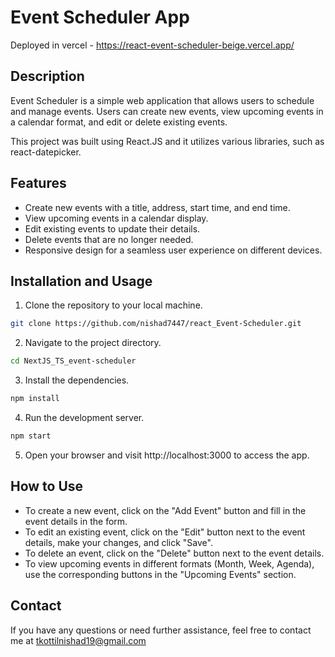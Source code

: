 # Event Scheduler App

Deployed in vercel - https://react-event-scheduler-beige.vercel.app/

## Description

Event Scheduler is a simple web application that allows users to schedule and manage events. Users can create new events, view upcoming events in a calendar format, and edit or delete existing events.

This project was built using React.JS and it utilizes various libraries, such as react-datepicker.

## Features

- Create new events with a title, address, start time, and end time.
- View upcoming events in a calendar display.
- Edit existing events to update their details.
- Delete events that are no longer needed.
- Responsive design for a seamless user experience on different devices.

## Installation and Usage

1. Clone the repository to your local machine.

```bash
git clone https://github.com/nishad7447/react_Event-Scheduler.git
```

2. Navigate to the project directory.

```bash
cd NextJS_TS_event-scheduler
```

3. Install the dependencies.

```bash
npm install
```

4. Run the development server.

```bash
npm start
```

5. Open your browser and visit http://localhost:3000 to access the app.

## How to Use

- To create a new event, click on the "Add Event" button and fill in the event details in the form.
- To edit an existing event, click on the "Edit" button next to the event details, make your changes, and click "Save".
- To delete an event, click on the "Delete" button next to the event details.
- To view upcoming events in different formats (Month, Week, Agenda), use the corresponding buttons in the "Upcoming Events" section.

## Contact

If you have any questions or need further assistance, feel free to contact me at tkottilnishad19@gmail.com
